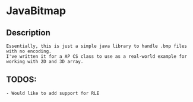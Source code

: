 # JavaBitmap

## Description
    Essentially, this is just a simple java library to handle .bmp files with no encoding.
    I've written it for a AP CS class to use as a real-world example for working with 2D and 3D array.

## TODOS:
    - Would like to add support for RLE